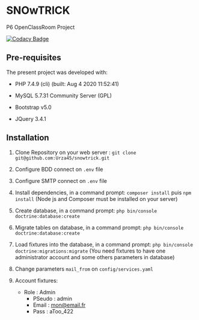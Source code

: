 # SNOwTRICK

P6 OpenClassRoom Project

[![Codacy Badge](https://app.codacy.com/project/badge/Grade/f03f0dffe632446393f5a47e4521f12d)](https://www.codacy.com/gh/Urza45/snowtrick/dashboard?utm_source=github.com&amp;utm_medium=referral&amp;utm_content=Urza45/snowtrick&amp;utm_campaign=Badge_Grade)

## Pre-requisites

The present project was developed with:

- PHP 7.4.9 (cli) (built: Aug  4 2020 11:52:41)

- MySQL  5.7.31 Community Server (GPL)

- Bootstrap v5.0

- JQuery 3.4.1

## Installation

1. Clone Repository on your web server : `git clone git@github.com:Urza45/snowtrick.git`

2. Configure BDD connect on `.env` file

3. Configure SMTP connect on `.env` file

4. Install dependencies, in a command prompt: `composer install` puis `npm install`
    (Node js and Composer must be installed on your server)

5. Create database, in a command prompt: `php bin/console doctrine:database:create`

6. Migrate tables on database, in a command prompt: `php bin/console doctrine:database:create`

7. Load fixtures into the database, in a command prompt: `php bin/console doctrine:migrations:migrate`
    (You need fixtures to have one administrator account and some others parameters in database)

8. Change parameters `mail_from` on `config/services.yaml`

9. Account fixtures:
      - Role : Admin
        - PSeudo : admin
        - Email  : mon@email.fr
        - Pass   : aToo_422

